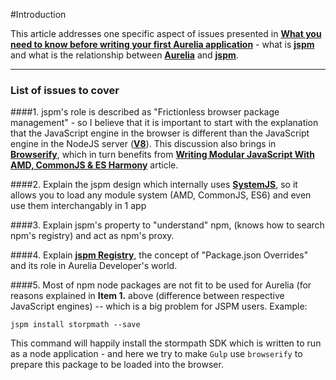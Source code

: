 #Introduction

This article addresses one specific aspect of issues presented in **[What you need to know before writing your first Aurelia application](http://blog.aurelia-guides.com/2015/08/17/what-you-need-to-know-before-writing-your-first-aurelia-application/)** - what is **[jspm](http://jspm.io/)** and what is the relationship between **[Aurelia](http://aurelia.io/)** and **[jspm](http://jspm.io/)**.

----

### List of issues to cover

####1.
jspm's role is described as "Frictionless browser package management" - so I believe that it is important to start with the explanation that the JavaScript engine in the browser is different than the JavaScript engine in the NodeJS server (**[V8](https://code.google.com/p/v8/)**). This discussion also brings in **[Browserify](http://browserify.org/)**, which in turn benefits from **[Writing Modular JavaScript With AMD, CommonJS & ES Harmony](http://addyosmani.com/writing-modular-js/)** article.

####2.
Explain the jspm design which internally uses **[SystemJS](https://github.com/systemjs/systemjs)**, so it allows you to load any module system (AMD, CommonJS, ES6) and even use them interchangably in 1 app

####3.
Explain jspm's property to "understand" npm, (knows how to search npm's registry) and act as npm's proxy.

####4.
Explain **[jspm Registry](https://github.com/jspm/registry)**, the concept of "Package.json Overrides" and its role in Aurelia Developer's world.

####5.
Most of npm node packages are not fit to be used for Aurelia (for reasons explained in **Item 1.** above (difference between respective JavaScript engines) -- which is a big problem for JSPM users. Example:

    jspm install storpmath --save

This command will happily install the stormpath SDK which is written to run as a node application - and here we try to make ``Gulp`` use ``browserify`` to prepare this package to be loaded into the browser.
















